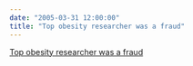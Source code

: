 ```yaml
---
date: "2005-03-31 12:00:00"
title: "Top obesity researcher was a fraud"
---
```


[Top obesity researcher was a fraud](/lemire/blog/2005/03-31-top-obesity-researcher-was-a-fraud)

